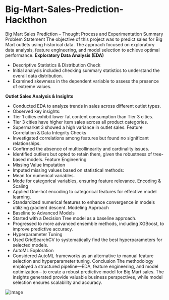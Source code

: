 # Big-Mart-Sales-Prediction-Hackthon


Big Mart Sales Prediction – Thought Process and Experimentation Summary
Problem Statement
The objective of this project was to predict sales for Big Mart outlets using historical data. The approach focused on exploratory data analysis, feature engineering, and model selection to achieve optimal performance.
**Exploratory Data Analysis (EDA)**

  - Descriptive Statistics & Distribution Check
  - Initial analysis included checking summary statistics to understand the overall data distribution.
  - Examined skewness in the dependent variable to assess the presence of extreme values.
    
**Outlet Sales Analysis & Insights**

  - Conducted EDA to analyze trends in sales across different outlet types.
  - Observed key insights:
  - Tier 1 cities exhibit lower fat content consumption than Tier 3 cities.
  - Tier 3 cities have higher item sales across all product categories.
  - Supermarket 3 showed a high variance in outlet sales.
Feature Correlation & Data Integrity Checks
- Investigated correlations among features but found no significant relationships.
- Confirmed the absence of multicollinearity and cardinality issues.
- Identified outliers but opted to retain them, given the robustness of tree-based models.
Feature Engineering
- Missing Value Imputation
- Imputed missing values based on statistical methods:
- Mean for numerical variables.
- Mode for categorical variables, ensuring feature relevance.
Encoding & Scaling
- Applied One-hot encoding to categorical features for effective model learning.
- Standardized numerical features to enhance convergence in models utilizing gradient descent.
Modeling Approach
- Baseline to Advanced Models
- Started with a Decision Tree model as a baseline approach.
- Progressed to more advanced ensemble methods, including XGBoost, to improve predictive accuracy.
- Hyperparameter Tuning
- Used GridSearchCV to systematically find the best hyperparameters for selected models.
- AutoML Exploration
- Considered AutoML frameworks as an alternative to manual feature selection and hyperparameter tuning.
Conclusion
The methodology employed a structured pipeline—EDA, feature engineering, and model optimization—to create a robust predictive model for Big Mart sales. The insights generated provide valuable business perspectives, while model selection ensures scalability and accuracy.




![image](https://github.com/user-attachments/assets/8bd21b96-472a-4db5-abb4-94d5fdd1fc92)
